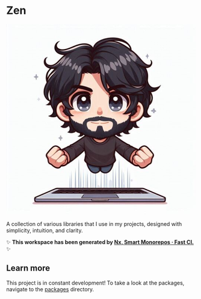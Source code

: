 # Zen

![logo.png](./assets/logo.png)

A collection of various libraries that I use in my projects, designed with simplicity, intuition, and clarity.

✨ **This workspace has been generated by [Nx, Smart Monorepos · Fast CI.](https://nx.dev)** ✨

## Learn more

This project is in constant development!
To take a look at the packages, navigate to the [packages](./packages) directory.

